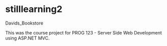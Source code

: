 # stilllearning2
Davids_Bookstore

This was the course project for PROG 123 - Server Side Web Development using ASP.NET MVC.
